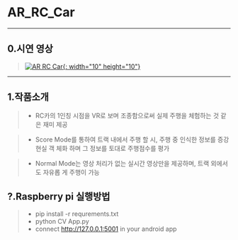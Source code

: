# AR_RC_Car

<hr/>

## 0.시연 영상 

>[![AR RC Car](http://www.hanium.or.kr/upload/20171206125336310_10_%EB%8F%99%EC%83%81.png){: width="10" height="10"}](https://youtu.be/IAszPYRVv5c) 

<hr/>

## 1.작품소개
> * RC카의 1인칭 시점을 VR로 보며 조종함으로써 실제 주행을 체험하는 것 같은 재미 제공

> * Score Mode를 통하여 트랙 내에서 주행 할 시, 주행 중 인식한 정보를 증강현실 객
체화 하며 그 정보를 토대로 주행점수를 평가

> * Normal Mode는 영상 처리가 없는 실시간 영상만을 제공하며, 트랙 외에서도 자유롭
게 주행이 가능

## ?.Raspberry pi 실행방법
> * pip install -r requrements.txt
> * python CV App.py
> * connect http://127.0.0.1:5001 in your android app 
